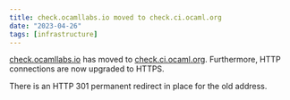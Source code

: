 ```yaml
---
title: check.ocamllabs.io moved to check.ci.ocaml.org
date: "2023-04-26"
tags: [infrastructure]
---
```


[check.ocamllabs.io](http://check.ocamllabs.io) has moved to [check.ci.ocaml.org](https://check.ci.ocaml.org). Furthermore, HTTP connections are now upgraded to HTTPS.

There is an HTTP 301 permanent redirect in place for the old address.
